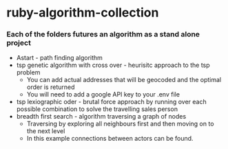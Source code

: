 # ruby-algorithm-collection
### Each of the folders futures an algorithm as a stand alone project
* Astart - path finding algorithm
* tsp genetic algorithm with cross over - heurisitc approach to the tsp problem 
  - You can add actual addresses that will be geocoded and the optimal order is returned
  - You will need to add a google API key to your .env file
* tsp lexiographic oder - brutal force approach by running over each possible combination to solve the travelling sales person
* breadth first search - algorithm traversing a graph of nodes 
  - Traversing by exploring all neighbours first and then moving on to the next level
  - In this example connections between actors can be found. 
